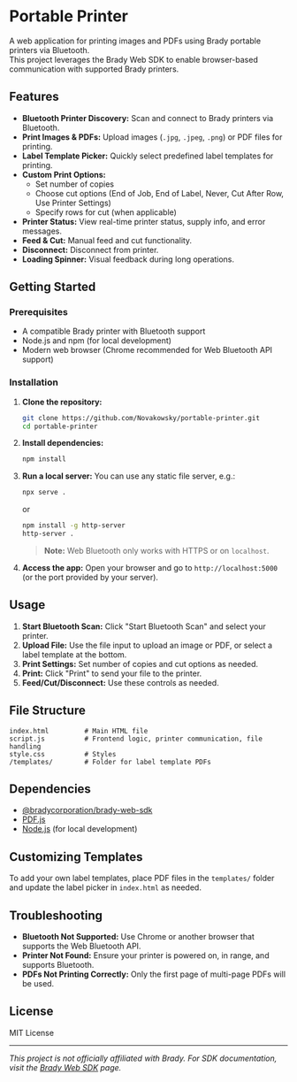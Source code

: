 # Portable Printer

A web application for printing images and PDFs using Brady portable printers via Bluetooth.  
This project leverages the Brady Web SDK to enable browser-based communication with supported Brady printers.

## Features

- **Bluetooth Printer Discovery:** Scan and connect to Brady printers via Bluetooth.
- **Print Images & PDFs:** Upload images (`.jpg`, `.jpeg`, `.png`) or PDF files for printing.
- **Label Template Picker:** Quickly select predefined label templates for printing.
- **Custom Print Options:**
  - Set number of copies
  - Choose cut options (End of Job, End of Label, Never, Cut After Row, Use Printer Settings)
  - Specify rows for cut (when applicable)
- **Printer Status:** View real-time printer status, supply info, and error messages.
- **Feed & Cut:** Manual feed and cut functionality.
- **Disconnect:** Disconnect from printer.
- **Loading Spinner:** Visual feedback during long operations.

## Getting Started

### Prerequisites

- A compatible Brady printer with Bluetooth support
- Node.js and npm (for local development)
- Modern web browser (Chrome recommended for Web Bluetooth API support)

### Installation

1. **Clone the repository:**
   ```sh
   git clone https://github.com/Novakowsky/portable-printer.git
   cd portable-printer
   ```

2. **Install dependencies:**
   ```sh
   npm install
   ```

3. **Run a local server:**
   You can use any static file server, e.g.:
   ```sh
   npx serve .
   ```
   or
   ```sh
   npm install -g http-server
   http-server .
   ```
   > **Note:** Web Bluetooth only works with HTTPS or on `localhost`.

4. **Access the app:**
   Open your browser and go to `http://localhost:5000` (or the port provided by your server).

## Usage

1. **Start Bluetooth Scan:** Click "Start Bluetooth Scan" and select your printer.
2. **Upload File:** Use the file input to upload an image or PDF, or select a label template at the bottom.
3. **Print Settings:** Set number of copies and cut options as needed.
4. **Print:** Click "Print" to send your file to the printer.
5. **Feed/Cut/Disconnect:** Use these controls as needed.

## File Structure

```
index.html         # Main HTML file
script.js          # Frontend logic, printer communication, file handling
style.css          # Styles
/templates/        # Folder for label template PDFs
```

## Dependencies

- [@bradycorporation/brady-web-sdk](https://www.npmjs.com/package/@bradycorporation/brady-web-sdk)
- [PDF.js](https://mozilla.github.io/pdf.js/)
- [Node.js](https://nodejs.org/) (for local development)

## Customizing Templates

To add your own label templates, place PDF files in the `templates/` folder and update the label picker in `index.html` as needed.

## Troubleshooting

- **Bluetooth Not Supported:** Use Chrome or another browser that supports the Web Bluetooth API.
- **Printer Not Found:** Ensure your printer is powered on, in range, and supports Bluetooth.
- **PDFs Not Printing Correctly:** Only the first page of multi-page PDFs will be used.

## License

MIT License

---

*This project is not officially affiliated with Brady. For SDK documentation, visit the [Brady Web SDK](https://www.npmjs.com/package/@bradycorporation/brady-web-sdk) page.*
